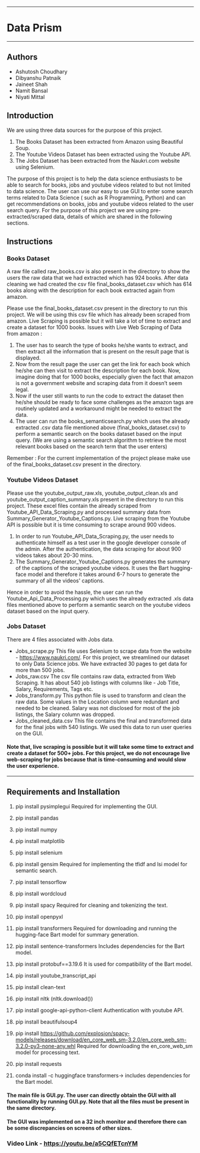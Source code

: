 ________________
# Data Prism
________________
## Authors
- Ashutosh Choudhary 
- Dibyanshu Patnaik 
- Jaineet Shah 
- Namit Bansal 
- Niyati Mittal
                                            
## Introduction 
We are using three data sources for the purpose of this project.
1. The Books Dataset has been extracted from Amazon using Beautiful Soup.
2. The Youtube Videos Dataset has been extracted using the Youtube API.
3. The Jobs Dataset has been extracted from the Naukri.com website using Selenium.

The purpose of this project is to help the data science enthusiasts to be able to search for books, jobs and youtube videos related to but not limited to data science. The user can use our easy to use GUI to enter some search terms related to Data Science ( such as R Programming, Python) and can get recommendations on books, jobs and youtube videos related to the user search query. For the purpose of this project we are using pre-extracted/scraped data, details of which are shared in the following sections.


## Instructions

### Books Dataset
A raw file called raw_books.csv is also present in the directory to show the users the raw data that we had extracted which has 924 books. After data cleaning we had created the csv file final_books_dataset.csv which has 614 books along with the description for each book extracted again from amazon.

Please use the final_books_dataset.csv present in the directory to run this project. We will be using this csv file which has already been scraped from amazon. 
Live Scraping is possible but it will take a lot of time to extract and create a dataset for 1000 books.
Issues with Live Web Scraping of Data from amazon :
1. The user has to search the type of books he/she wants to extract, and then extract all the information that is present on the result page that is displayed.
2. Now from the result page the user can get the link for each book which he/she can then visit to extract the description for each book. Now, imagine doing that for 1000 books, especially given the fact that amazon is not a government website and scraping data from it doesn’t seem legal.
3. Now if the user still wants to run the code to extract the dataset then he/she should be ready to face some challenges as the amazon tags are routinely updated and a workaround might be needed to extract the data.
4. The user can run the books_semanticsearch.py which uses the already extracted .csv data file mentioned above (final_books_dataset.csv) to perform a semantic search on the books dataset based on the input query. (We are using a semantic search algorithm to retrieve the most relevant books based on the search term that the user enters)

Remember :
For the current implementation of the project please make use of the final_books_dataset.csv present in the directory. 

### Youtube Videos Dataset 
Please use the youtube_output_raw.xls, youtube_output_clean.xls and youtube_output_caption_summary.xls present in the directory to run this project. These excel files contain the already scraped from Youtube_API_Data_Scraping.py and processed summary data from Summary_Generator_Youtube_Captions.py. 
Live scraping from the Youtube API is possible but it is time consuming to scrape around 900 videos. 
1. In order to run Youtube_API_Data_Scraping.py, the user needs to authenticate himself as a test user in the google developer console of the admin. After the authentication, the data scraping for about 900 videos takes about 20-30 mins. 
2. The Summary_Generator_Youtube_Captions.py generates the summary of the captions of the scraped youtube videos. It uses the Bart hugging-face  model and therefore it takes around 6-7 hours to generate the summary of all the videos' captions. 

Hence in order to avoid the hassle, the user can run the Youtube_Api_Data_Processing.py which uses the already extracted .xls data files mentioned above to perform a semantic search on the youtube videos dataset based on the input query.

### Jobs Dataset 
There are 4 files associated with Jobs data.

* Jobs_scrape.py 
This file uses Selenium to scrape data from the website - https://www.naukri.com/. For this project, we streamlined our dataset to only Data Science jobs. We have extracted 30 pages to get data for more than 500 jobs. 
* Jobs_raw.csv
The csv file contains raw data, extracted from Web Scraping. It has about 540 job listings with columns like - Job Title, Salary, Requirements, Tags etc.
* Jobs_transform.py
This python file is used to transform and clean the raw data. Some values in the Location column were redundant and needed to be cleaned. Salary was not disclosed for most of the job listings, the Salary column was dropped. 
* Jobs_cleaned_data.csv
This file contains the final and transformed data for the final jobs with 540 listings. We used this data to run user queries on the GUI. 


#### Note that, live scraping is possible but it will take some time to extract and create a dataset for 500+ jobs. For this project, we do not encourage live web-scraping for jobs because that is time-consuming and would slow the user experience. 

________________
## Requirements and Installation 

1. pip install pysimplegui 
Required for implementing the GUI.

2. pip install pandas

3. pip install numpy

4. pip install matplotlib

5. pip install selenium

6. pip install gensim 
Required for  implementing the tfidf and lsi model for semantic search.

7. pip install tensorflow

8. pip install wordcloud

9. pip install spacy 
Required for cleaning and tokenizing the text.

10. pip install openpyxl

11. pip install transformers 
Required for downloading and running the hugging-face Bart model for summary generation. 

12. pip install sentence-transformers 
Includes dependencies for the Bart model. 

13. pip install protobuf==3.19.6 
It is used for compatibility of the Bart model.

14. pip install youtube_transcript_api 

15. pip install clean-text

16. pip install nltk (nltk.download())

17. pip install google-api-python-client
Authentication with youtube API. 

18. pip install beautifulsoup4

19. pip install https://github.com/explosion/spacy-models/releases/download/en_core_web_sm-3.2.0/en_core_web_sm-3.2.0-py3-none-any.whl
    Required for downloading the en_core_web_sm model for processing text.

21. pip install requests

22. conda install -c huggingface transformers-> includes dependencies for the Bart model. 

#### The main file is GUI.py. The user can directly obtain the GUI with all functionality by running GUI.py. Note that all the files must be present in the same directory.

#### The GUI was implemented on a 32 inch monitor and therefore there can be some discrepancies on screens of other sizes. 

### Video Link - https://youtu.be/a5CQfETcnYM
